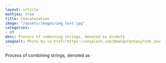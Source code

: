 ```yaml
---
layout: article
mathjax: true
title: Concatenation
image: "/assets/images/img_test.jpg"
categories:
- DM
desc: Process of combining strings, denoted as $\cdot$ 
imagealt: Photo by <a href="https://unsplash.com/@mangofantasy?utm_source=unsplash&utm_medium=referral&utm_content=creditCopyText">Tim Johnson</a> on <a href="https://unsplash.com/s/photos/logic?utm_source=unsplash&utm_medium=referral&utm_content=creditCopyText">Unsplash</a>
---
```

Process of combining strings, denoted as $\cdot$